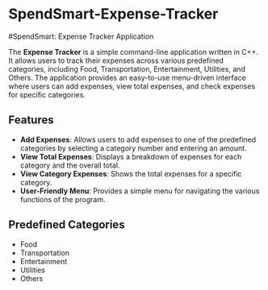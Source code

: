 # SpendSmart-Expense-Tracker
#SpendSmart: Expense Tracker Application


The **Expense Tracker** is a simple command-line application written in C++. It allows users to track their expenses across various predefined categories, including Food, Transportation, Entertainment, Utilities, and Others. The application provides an easy-to-use menu-driven interface where users can add expenses, view total expenses, and check expenses for specific categories.

## Features

- **Add Expenses**: Allows users to add expenses to one of the predefined categories by selecting a category number and entering an amount.
- **View Total Expenses**: Displays a breakdown of expenses for each category and the overall total.
- **View Category Expenses**: Shows the total expenses for a specific category.
- **User-Friendly Menu**: Provides a simple menu for navigating the various functions of the program.

## Predefined Categories

- Food
- Transportation
- Entertainment
- Utilities
- Others

